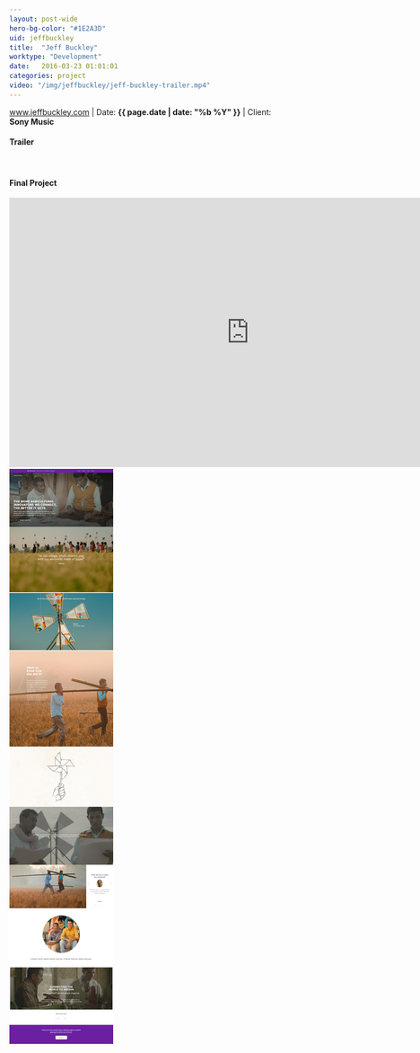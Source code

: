 ```yaml
---
layout: post-wide
hero-bg-color: "#1E2A3D"
uid: jeffbuckley
title:  "Jeff Buckley"
worktype: "Development"
date:   2016-03-23 01:01:01
categories: project
video: "/img/jeffbuckley/jeff-buckley-trailer.mp4"
---
```


<p>
</p>

<p class="meta"><a href="http://www.jeffbuckley.com">www.jeffbuckley.com</a> | Date: <strong>{{ page.date | date: "%b %Y" }}</strong> | Client: <strong>Sony Music</strong></p>

<div class="showcase ">

  <h4>Trailer</h4>

  <br/>

  <h4>Final Project</h4>
  <iframe width="854" height="480" frameborder="0" allowfullscreen src="https://helloeko.com/music/InWy6m/embed"></iframe>

  <br/>

  <img src="/img/internetorg/story4.jpg" alt="story4">

</div>



